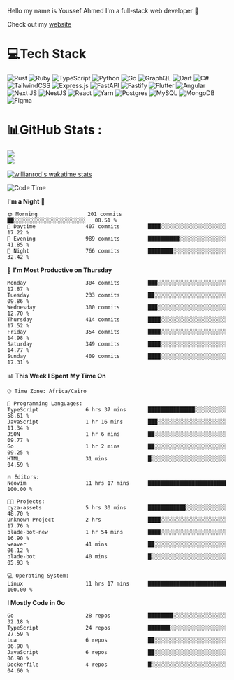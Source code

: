 Hello my name is Youssef Ahmed I'm a full-stack web developer 👋

Check out my [website](https://youssefahmed.vercel.app)
 
# 💻Tech Stack

![Rust](https://img.shields.io/badge/rust-%23000000.svg?style=for-the-badge&logo=rust&logoColor=white) ![Ruby](https://img.shields.io/badge/ruby-%23CC342D.svg?style=for-the-badge&logo=ruby&logoColor=white) ![TypeScript](https://img.shields.io/badge/typescript-%23007ACC.svg?style=for-the-badge&logo=typescript&logoColor=white) ![Python](https://img.shields.io/badge/python-3670A0?style=for-the-badge&logo=python&logoColor=ffdd54) ![Go](https://img.shields.io/badge/go-%2300ADD8.svg?style=for-the-badge&logo=go&logoColor=white) ![GraphQL](https://img.shields.io/badge/-GraphQL-E10098?style=for-the-badge&logo=graphql&logoColor=white) ![Dart](https://img.shields.io/badge/dart-%230175C2.svg?style=for-the-badge&logo=dart&logoColor=white) ![C#](https://img.shields.io/badge/c%23-%23239120.svg?style=for-the-badge&logo=c-sharp&logoColor=white) ![TailwindCSS](https://img.shields.io/badge/tailwindcss-%2338B2AC.svg?style=for-the-badge&logo=tailwind-css&logoColor=white) ![Express.js](https://img.shields.io/badge/express.js-%23404d59.svg?style=for-the-badge&logo=express&logoColor=%2361DAFB) ![FastAPI](https://img.shields.io/badge/FastAPI-005571?style=for-the-badge&logo=fastapi) ![Fastify](https://img.shields.io/badge/fastify-%23000000.svg?style=for-the-badge&logo=fastify&logoColor=white) ![Flutter](https://img.shields.io/badge/Flutter-%2302569B.svg?style=for-the-badge&logo=Flutter&logoColor=white) ![Angular](https://img.shields.io/badge/angular-%23DD0031.svg?style=for-the-badge&logo=angular&logoColor=white) ![Next JS](https://img.shields.io/badge/Next-black?style=for-the-badge&logo=next.js&logoColor=white) ![NestJS](https://img.shields.io/badge/nestjs-%23E0234E.svg?style=for-the-badge&logo=nestjs&logoColor=white) ![React](https://img.shields.io/badge/react-%2320232a.svg?style=for-the-badge&logo=react&logoColor=%2361DAFB) ![Yarn](https://img.shields.io/badge/yarn-%232C8EBB.svg?style=for-the-badge&logo=yarn&logoColor=white) ![Postgres](https://img.shields.io/badge/postgres-%23316192.svg?style=for-the-badge&logo=postgresql&logoColor=white) ![MySQL](https://img.shields.io/badge/mysql-%2300f.svg?style=for-the-badge&logo=mysql&logoColor=white) ![MongoDB](https://img.shields.io/badge/MongoDB-%234ea94b.svg?style=for-the-badge&logo=mongodb&logoColor=white)     ![Figma](https://img.shields.io/badge/figma-%23F24E1E.svg?style=for-the-badge&logo=figma&logoColor=white)

# 📊GitHub Stats :

![](https://github-readme-stats.vercel.app/api?username=joetifa2003&theme=tokyonight&hide_border=false&include_all_commits=false&count_private=false)<br/>
![](https://github-readme-streak-stats.herokuapp.com/?user=joetifa2003&theme=tokyonight&hide_border=false)<br/>

[![willianrod's wakatime stats](https://github-readme-stats.vercel.app/api/wakatime?username=joetifa2003&layout=compact)](https://github.com/anuraghazra/github-readme-stats)
<!--START_SECTION:waka-->
![Code Time](http://img.shields.io/badge/Code%20Time-4%2C283%20hrs%2036%20mins-blue)

**I'm a Night 🦉** 

```text
🌞 Morning                201 commits         ██░░░░░░░░░░░░░░░░░░░░░░░   08.51 % 
🌆 Daytime                407 commits         ████░░░░░░░░░░░░░░░░░░░░░   17.22 % 
🌃 Evening                989 commits         ██████████░░░░░░░░░░░░░░░   41.85 % 
🌙 Night                  766 commits         ████████░░░░░░░░░░░░░░░░░   32.42 % 
```
📅 **I'm Most Productive on Thursday** 

```text
Monday                   304 commits         ███░░░░░░░░░░░░░░░░░░░░░░   12.87 % 
Tuesday                  233 commits         ██░░░░░░░░░░░░░░░░░░░░░░░   09.86 % 
Wednesday                300 commits         ███░░░░░░░░░░░░░░░░░░░░░░   12.70 % 
Thursday                 414 commits         ████░░░░░░░░░░░░░░░░░░░░░   17.52 % 
Friday                   354 commits         ████░░░░░░░░░░░░░░░░░░░░░   14.98 % 
Saturday                 349 commits         ████░░░░░░░░░░░░░░░░░░░░░   14.77 % 
Sunday                   409 commits         ████░░░░░░░░░░░░░░░░░░░░░   17.31 % 
```


📊 **This Week I Spent My Time On** 

```text
🕑︎ Time Zone: Africa/Cairo

💬 Programming Languages: 
TypeScript               6 hrs 37 mins       ███████████████░░░░░░░░░░   58.61 % 
JavaScript               1 hr 16 mins        ███░░░░░░░░░░░░░░░░░░░░░░   11.34 % 
JSON                     1 hr 6 mins         ██░░░░░░░░░░░░░░░░░░░░░░░   09.77 % 
Go                       1 hr 2 mins         ██░░░░░░░░░░░░░░░░░░░░░░░   09.25 % 
HTML                     31 mins             █░░░░░░░░░░░░░░░░░░░░░░░░   04.59 % 

🔥 Editors: 
Neovim                   11 hrs 17 mins      █████████████████████████   100.00 % 

🐱‍💻 Projects: 
cyza-assets              5 hrs 30 mins       ████████████░░░░░░░░░░░░░   48.70 % 
Unknown Project          2 hrs               ████░░░░░░░░░░░░░░░░░░░░░   17.76 % 
blade-bot-new            1 hr 54 mins        ████░░░░░░░░░░░░░░░░░░░░░   16.90 % 
weaver                   41 mins             ██░░░░░░░░░░░░░░░░░░░░░░░   06.12 % 
blade-bot                40 mins             █░░░░░░░░░░░░░░░░░░░░░░░░   05.93 % 

💻 Operating System: 
Linux                    11 hrs 17 mins      █████████████████████████   100.00 % 
```

**I Mostly Code in Go** 

```text
Go                       28 repos            ████████░░░░░░░░░░░░░░░░░   32.18 % 
TypeScript               24 repos            ███████░░░░░░░░░░░░░░░░░░   27.59 % 
Lua                      6 repos             ██░░░░░░░░░░░░░░░░░░░░░░░   06.90 % 
JavaScript               6 repos             ██░░░░░░░░░░░░░░░░░░░░░░░   06.90 % 
Dockerfile               4 repos             █░░░░░░░░░░░░░░░░░░░░░░░░   04.60 % 
```




<!--END_SECTION:waka-->
